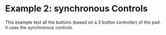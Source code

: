 # Example 2: synchronous Controls

This example test all the buttons (based on a 3 button controller) of the pad. It uses the synchronous controls.

